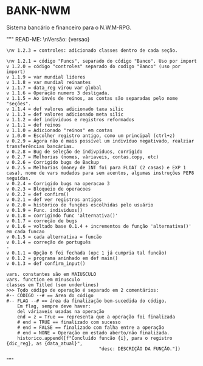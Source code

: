 # BANK-NWM
Sistema bancário e financeiro para o N.W.M-RPG. 


"""
READ-ME:
    \nVersão: {versao}
    
    \nv 1.2.3 = controles: adicionado classes dentro de cada seção.
    
    \nv 1.2.1 = código "Funcs", separado do código "Banco". Uso por import
    v 1.2.0 = código "controles" separado do codigo "Banco" (uso por import)
    v 1.1.9 = var mundial lideres
    v 1.1.8 = var mundial reinantes
    v 1.1.7 = data_reg virou var global
    v 1.1.6 = Operação numero 3 desligada.
    v 1.1.5 = Ao invés de reinos, as contas são separadas pelo nome "seções".
    v 1.1.4 = def valores adicionado taxa silic
    v 1.1.3 = def valores adicionado meta silic
    v 1.1.2 = def individuos e registros reformados
    v 1.1.1 = def reinos
    v 1.1.0 = Adicionado "reinos" em contas
    v 1.0.0 = Escolher registro antigo, como um principal (ctrl+z)
    v 0.2.9 = Agora não é mais possível um indivíduo negativado, realziar transferências bancárias.
    v 0.2.8 = Bug de seleção de indivpiduos, corrigido
    v 0.2.7 = Melhorias (nomes, váriaveis, contas.copy, etc)
    v 0.2.6 = Corrigido bugs de Backup
    v 0.2.5 = Melhorias (money de INT foi para FLOAT (2 casas) e EXP 1 casa), nome de vars mudados para sem acentos, algumas instruções PEP8 seguidas.
    v 0.2.4 = Corrigido bugs na operacao 3
    v 0.2.3 = Bloqueio de operacoes
    v 0.2.2 = def confirm()
    v 0.2.1 = def ver registros antigos
    v 0.2.0 = histórico de funções escolhidas pelo usuário
    v 0.1.9 = Func. individuos()
    v 0.1.8 = corrigindo func 'alternativa()'
    v 0.1.7 = correção de bugs
    v 0.1.6 = voltado base 0.1.4 + incrementos de função 'alternativa()' em cada funcao 
    v 0.1.5 = cada alternativa = funcão
    v 0.1.4 = correção de português
    -
    v 0.1.1 = Opção 6 foi fechada (opc 1 já cumpria tal funcão)
    v 0.1.2 = programa aninhado em def main() 
    v 0.1.3 = def confirm_input()

    vars. constantes são em MAIUSCULO
    vars. function em minusculo
    classes em Titled (sem underlines)
    >>> Todo código de operação é separado em 2 comentários:
    #-- CÓDIGO --# == área do código
    #-- FLAG --# == área da finalização bem-sucedida do código.
        Em flag, sempre deve haver:
        del váriaveis usadas na operação
        end = z = True == representa que a operação foi finalizada 
        # end = TRUE == finalizado com sucesso
        # end = FALSE == finalizado com falha entre a operação
        # end = NONE = Operação em estado aberto/não finalizada.
        historico.append([f"Concluído funcão {i}, para o registro {dic_reg}, as {data_atual}",
                                      "desc: DESCRIÇÃO DA FUNÇÃO."])
"""
